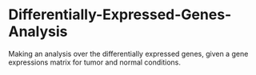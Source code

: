# Differentially-Expressed-Genes-Analysis
Making an analysis over the differentially expressed genes, given a gene expressions matrix for tumor and normal conditions.
